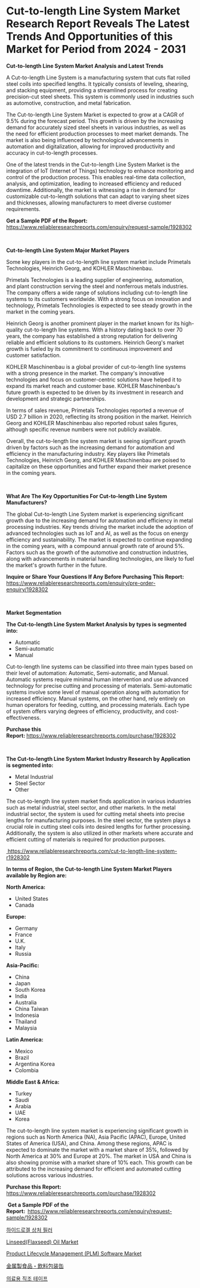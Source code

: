 <p><h1>Cut-to-length Line System Market Research Report Reveals The Latest Trends And Opportunities of this Market for Period from 2024 - 2031</h1></p><p><strong>Cut-to-length Line System Market Analysis and Latest Trends</strong></p>
<p><p>A Cut-to-length Line System is a manufacturing system that cuts flat rolled steel coils into specified lengths. It typically consists of leveling, shearing, and stacking equipment, providing a streamlined process for creating precision-cut steel sheets. This system is commonly used in industries such as automotive, construction, and metal fabrication.</p><p>The Cut-to-length Line System Market is expected to grow at a CAGR of 9.5% during the forecast period. This growth is driven by the increasing demand for accurately sized steel sheets in various industries, as well as the need for efficient production processes to meet market demands. The market is also being influenced by technological advancements in automation and digitalization, allowing for improved productivity and accuracy in cut-to-length processes.</p><p>One of the latest trends in the Cut-to-length Line System Market is the integration of IoT (Internet of Things) technology to enhance monitoring and control of the production process. This enables real-time data collection, analysis, and optimization, leading to increased efficiency and reduced downtime. Additionally, the market is witnessing a rise in demand for customizable cut-to-length solutions that can adapt to varying sheet sizes and thicknesses, allowing manufacturers to meet diverse customer requirements.</p></p>
<p><strong>Get a Sample PDF of the Report:&nbsp;</strong> <a href="https://www.reliableresearchreports.com/enquiry/request-sample/1928302">https://www.reliableresearchreports.com/enquiry/request-sample/1928302</a></p>
<p>&nbsp;</p>
<p><strong>Cut-to-length Line System Major Market Players</strong></p>
<p><p>Some key players in the cut-to-length line system market include Primetals Technologies, Heinrich Georg, and KOHLER Maschinenbau.</p><p>Primetals Technologies is a leading supplier of engineering, automation, and plant construction serving the steel and nonferrous metals industries. The company offers a wide range of solutions including cut-to-length line systems to its customers worldwide. With a strong focus on innovation and technology, Primetals Technologies is expected to see steady growth in the market in the coming years.</p><p>Heinrich Georg is another prominent player in the market known for its high-quality cut-to-length line systems. With a history dating back to over 70 years, the company has established a strong reputation for delivering reliable and efficient solutions to its customers. Heinrich Georg's market growth is fueled by its commitment to continuous improvement and customer satisfaction.</p><p>KOHLER Maschinenbau is a global provider of cut-to-length line systems with a strong presence in the market. The company's innovative technologies and focus on customer-centric solutions have helped it to expand its market reach and customer base. KOHLER Maschinenbau's future growth is expected to be driven by its investment in research and development and strategic partnerships.</p><p>In terms of sales revenue, Primetals Technologies reported a revenue of USD 2.7 billion in 2020, reflecting its strong position in the market. Heinrich Georg and KOHLER Maschinenbau also reported robust sales figures, although specific revenue numbers were not publicly available.</p><p>Overall, the cut-to-length line system market is seeing significant growth driven by factors such as the increasing demand for automation and efficiency in the manufacturing industry. Key players like Primetals Technologies, Heinrich Georg, and KOHLER Maschinenbau are poised to capitalize on these opportunities and further expand their market presence in the coming years.</p></p>
<p>&nbsp;</p>
<p><strong>What Are The Key Opportunities For Cut-to-length Line System Manufacturers?</strong></p>
<p><p>The global Cut-to-length Line System market is experiencing significant growth due to the increasing demand for automation and efficiency in metal processing industries. Key trends driving the market include the adoption of advanced technologies such as IoT and AI, as well as the focus on energy efficiency and sustainability. The market is expected to continue expanding in the coming years, with a compound annual growth rate of around 5%. Factors such as the growth of the automotive and construction industries, along with advancements in material handling technologies, are likely to fuel the market's growth further in the future.</p></p>
<p><strong>Inquire or Share Your Questions If Any Before Purchasing This Report:</strong> <a href="https://www.reliableresearchreports.com/enquiry/pre-order-enquiry/1928302">https://www.reliableresearchreports.com/enquiry/pre-order-enquiry/1928302</a></p>
<p>&nbsp;</p>
<p><strong>Market Segmentation</strong></p>
<p><strong>The Cut-to-length Line System Market Analysis by types is segmented into:</strong></p>
<p><ul><li>Automatic</li><li>Semi-automatic</li><li>Manual</li></ul></p>
<p><p>Cut-to-length line systems can be classified into three main types based on their level of automation: Automatic, Semi-automatic, and Manual. Automatic systems require minimal human intervention and use advanced technology for precise cutting and processing of materials. Semi-automatic systems involve some level of manual operation along with automation for increased efficiency. Manual systems, on the other hand, rely entirely on human operators for feeding, cutting, and processing materials. Each type of system offers varying degrees of efficiency, productivity, and cost-effectiveness.</p></p>
<p><strong>Purchase this Report:&nbsp;</strong><a href="https://www.reliableresearchreports.com/purchase/1928302">https://www.reliableresearchreports.com/purchase/1928302</a></p>
<p>&nbsp;</p>
<p><strong>The Cut-to-length Line System Market Industry Research by Application is segmented into:</strong></p>
<p><ul><li>Metal Industrial</li><li>Steel Sector</li><li>Other</li></ul></p>
<p><p>The cut-to-length line system market finds application in various industries such as metal industrial, steel sector, and other markets. In the metal industrial sector, the system is used for cutting metal sheets into precise lengths for manufacturing purposes. In the steel sector, the system plays a crucial role in cutting steel coils into desired lengths for further processing. Additionally, the system is also utilized in other markets where accurate and efficient cutting of materials is required for production purposes.</p></p>
<p><a href="https://www.reliableresearchreports.com/cut-to-length-line-system-r1928302">&nbsp;https://www.reliableresearchreports.com/cut-to-length-line-system-r1928302</a></p>
<p><strong>In terms of Region, the Cut-to-length Line System Market Players available by Region are:</strong></p>
<p>
    <p> <strong> North America: </strong>
        <ul>
            <li>United States</li>
            <li>Canada</li>
        </ul>
        </p> 
    <p> <strong> Europe: </strong>
        <ul>
            <li>Germany</li>
            <li>France</li>
            <li>U.K.</li>
            <li>Italy</li>
            <li>Russia</li>
        </ul>
        </p> 
    <p> <strong> Asia-Pacific: </strong>
        <ul>
            <li>China</li>
            <li>Japan</li>
            <li>South Korea</li>
            <li>India</li>
            <li>Australia</li>
            <li>China Taiwan</li>
            <li>Indonesia</li>
            <li>Thailand</li>
            <li>Malaysia</li>
        </ul>
        </p> 
    <p> <strong> Latin America: </strong>
        <ul>
            <li>Mexico</li>
            <li>Brazil</li>
            <li>Argentina Korea</li>
            <li>Colombia</li>
        </ul>
        </p> 
    <p> <strong> Middle East & Africa: </strong>
        <ul>
            <li>Turkey</li>
            <li>Saudi</li>
            <li>Arabia</li>
            <li>UAE</li>
            <li>Korea</li>
        </ul>
    </p>
    </p>
<p><p>The cut-to-length line system market is experiencing significant growth in regions such as North America (NA), Asia Pacific (APAC), Europe, United States of America (USA), and China. Among these regions, APAC is expected to dominate the market with a market share of 35%, followed by North America at 30% and Europe at 20%. The market in USA and China is also showing promise with a market share of 10% each. This growth can be attributed to the increasing demand for efficient and automated cutting solutions across various industries.</p></p>
<p><strong>Purchase this Report: </strong><a href="https://www.reliableresearchreports.com/purchase/1928302">https://www.reliableresearchreports.com/purchase/1928302</a></p>
<p>&nbsp;<strong>Get a Sample PDF of the Report:&nbsp;&nbsp;</strong><a href="https://www.reliableresearchreports.com/enquiry/request-sample/1928302">https://www.reliableresearchreports.com/enquiry/request-sample/1928302</a></p>
<p><strong></strong></p>
<p><p><a href="https://github.com/JackieFauhey9089475/Market-Research-Report-List-2/blob/main/2336422125505.md">하이드로겔 상처 필러</a></p><p><a href="https://issuu.com/reportprime-2/docs/linseedflaxseed-oil-market-size-203_912d01038cac61">Linseed(Flaxseed) Oil Market</a></p><p><a href="https://github.com/kaiserrayhan25/Market-Research-Report-List-1/blob/main/product-lifecycle-management-plm-software-market.md">Product Lifecycle Management (PLM) Software Market</a></p><p><a href="https://github.com/mathieurico66/Market-Research-Report-List-2/blob/main/4861698116765.md">金属製食品・飲料包装缶</a></p><p><a href="https://github.com/Howaoole34545/Market-Research-Report-List-2/blob/main/3232191125504.md">의료용 직조 테이프</a></p></p>